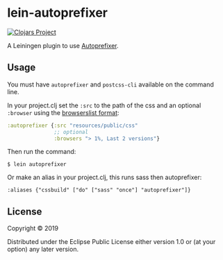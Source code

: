 # lein-autoprefixer

[![Clojars Project](https://img.shields.io/clojars/v/lein-autoprefixer.svg)](https://clojars.org/lein-autoprefixer)

A Leiningen plugin to use [Autoprefixer](https://github.com/postcss/autoprefixer).

## Usage

You must have `autoprefixer` and `postcss-cli` available on the command line.

In your project.clj set the `:src` to the path of the css and an optional `:browser` using the [browserslist format](https://github.com/browserslist/browserslist):

``` clojure
:autoprefixer {:src "resources/public/css"
               ;; optional
               :browsers "> 1%, Last 2 versions"}

```

Then run the command:

    $ lein autoprefixer
    
Or make an alias in your project.clj, this runs sass then autoprefixer:

```
:aliases {"cssbuild" ["do" ["sass" "once"] "autoprefixer"]}
```

## License

Copyright © 2019

Distributed under the Eclipse Public License either version 1.0 or (at
your option) any later version.
